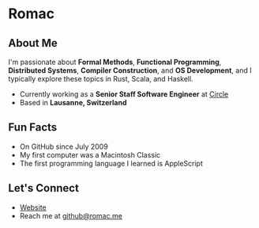 # Romac

## About Me

I'm passionate about **Formal Methods**, **Functional Programming**, **Distributed Systems**, **Compiler Construction**, and **OS Development**, and I typically explore these topics in Rust, Scala, and Haskell.

- Currently working as a **Senior Staff Software Engineer** at [Circle](https://github.com/circlefin)
- Based in **Lausanne, Switzerland**


## Fun Facts

- On GitHub since July 2009
- My first computer was a Macintosh Classic 
- The first programming language I learned is AppleScript


## Let's Connect

- [Website](https://romac.me)
- Reach me at [github@romac.me](mailto:github@romac.me)
